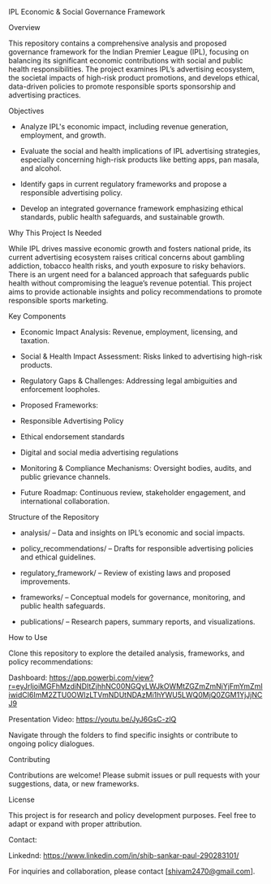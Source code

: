 IPL Economic & Social Governance Framework

Overview

This repository contains a comprehensive analysis and proposed governance framework for the Indian Premier League (IPL), focusing on balancing its significant economic contributions with social and public health responsibilities. The project examines IPL’s advertising ecosystem, the societal impacts of high-risk product promotions, and develops ethical, data-driven policies to promote responsible sports sponsorship and advertising practices.

Objectives

- Analyze IPL's economic impact, including revenue generation, employment, and growth.

- Evaluate the social and health implications of IPL advertising strategies, especially concerning high-risk products like betting apps, pan masala, and alcohol.

- Identify gaps in current regulatory frameworks and propose a responsible advertising policy.

- Develop an integrated governance framework emphasizing ethical standards, public health safeguards, and sustainable growth.

Why This Project Is Needed

While IPL drives massive economic growth and fosters national pride, its current advertising ecosystem raises critical concerns about gambling addiction, tobacco health risks, and youth exposure to risky behaviors. There is an urgent need for a balanced approach that safeguards public health without compromising the league’s revenue potential. This project aims to provide actionable insights and policy recommendations to promote responsible sports marketing.

Key Components

- Economic Impact Analysis: Revenue, employment, licensing, and taxation.

- Social & Health Impact Assessment: Risks linked to advertising high-risk products.

- Regulatory Gaps & Challenges: Addressing legal ambiguities and enforcement loopholes.

- Proposed Frameworks:

- Responsible Advertising Policy

- Ethical endorsement standards

- Digital and social media advertising regulations

- Monitoring & Compliance Mechanisms: Oversight bodies, audits, and public grievance channels.

- Future Roadmap: Continuous review, stakeholder engagement, and international collaboration.

Structure of the Repository

- analysis/ – Data and insights on IPL’s economic and social impacts.

- policy_recommendations/ – Drafts for responsible advertising policies and ethical guidelines.

- regulatory_framework/ – Review of existing laws and proposed improvements.

- frameworks/ – Conceptual models for governance, monitoring, and public health safeguards.

- publications/ – Research papers, summary reports, and visualizations.

How to Use

Clone this repository to explore the detailed analysis, frameworks, and policy recommendations:

Dashboard: https://app.powerbi.com/view?r=eyJrIjoiMGFhMzdiNDItZjhhNC00NGQyLWJkOWMtZGZmZmNjYjFmYmZmIiwidCI6ImM2ZTU0OWIzLTVmNDUtNDAzMi1hYWU5LWQ0MjQ0ZGM1YjJjNCJ9

Presentation Video: https://youtu.be/JyJ6GsC-zlQ

Navigate through the folders to find specific insights or contribute to ongoing policy dialogues.

Contributing

Contributions are welcome! Please submit issues or pull requests with your suggestions, data, or new frameworks.

License

This project is for research and policy development purposes. Feel free to adapt or expand with proper attribution.

Contact:

Linkednd: https://www.linkedin.com/in/shib-sankar-paul-290283101/

For inquiries and collaboration, please contact [shivam2470@gmail.com].
